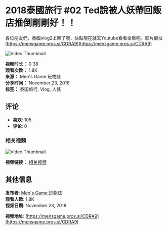 # 2018泰國旅行 #02 Ted說被人妖帶回飯店推倒剛剛好！！

各位朋友們，泰國vlog2上架了哦，快點現在就去Youtube看看全集吧。影片網址 [https://mensgame.pros.si/CDRA9](https://mensgame.pros.si/CDRA9)

![Video Thumbnail](https://scontent-sjc3-1.xx.fbcdn.net/v/t15.5256-10/45421862_365978580638518_7276245306088357888_n.jpg?stp=dst-jpg_s960x960_tt6&_nc_cat=102&ccb=1-7&_nc_sid=50ce42&_nc_ohc=0EnJFrlqbvoQ7kNvgHj_kd8&_nc_oc=AdjlQb1LI72566VWQi6R2It1c2FQ7w7m4SwVTuLwJe6UlNoabQbbuxuL7Qg40iHlz6Q&_nc_zt=23&_nc_ht=scontent-sjc3-1.xx&_nc_gid=AvxFIpe38dVwVK1kkQeR7N2&oh=00_AYBvVmLCTUOML_QGwtr8rZRvj6C7KCWwNEquyLf4A4s_GQ&oe=67C2C721)

**视频时长：** 0:38  
**观看次数：** 1.8K  
**来源：** Men's Game 玩物誌  
**分享时间：** November 23, 2018  
**标签：** 泰国旅行, Vlog, 人妖

## 评论
- **喜欢**: 105
- **评论**: 0

### 相关视频
![Video Thumbnail](https://scontent-sjc3-1.xx.fbcdn.net/v/t15.5256-10/477490409_571176038714643_1161593990952838416_n.jpg?stp=dst-jpg_p206x206_tt6&_nc_cat=101&ccb=1-7&_nc_sid=282d23&_nc_ohc=HMi4waICbYoQ7kNvgG9U-cM&_nc_oc=AdiDQpU_SbtEmg_sw5Vu4IIxf1YjlXbVxsiFmi-s958RSCW6WMLTTACZIWhCtNPwbAM&_nc_zt=23&_nc_ht=scontent-sjc3-1.xx&_nc_gid=Alm--TjegkK68P7Jj8PW2k3&oh=00_AYB9nUFOW9jqv4R0a_7Qxpu_t0P4Eozymj1i83gQVNYrAA&oe=67C2C4BA)

**视频链接：** [相关视频](https://www.facebook.com/mensgametw/videos/%E5%BC%84%E6%97%A9%E9%A4%90/602285842718624/?__cft__[0]=AZWzVNOELuLuYBHSAqO2XMwaoNMjnM_jbgf6z73U6u6xXham_5zSlwwtnyB2XG58099MSvFUMil6OglsiCtsF9VA0fxNxrSkyhJJL_66vmcRK5fH3xxd6Sesya9Uu3R21MXIAbJnOx8FZm2TOtDE4mDYje76IQSWjxhbEshfcq1YXQ) 

## 其他信息
**发布者**: [Men's Game 玩物誌](https://www.facebook.com/mensgametw)  
**观看人数**: 1.8K  
**视频日期**: November 23, 2018  

**视频地址**: [https://mensgame.pros.si/CDRA9](https://mensgame.pros.si/CDRA9)
